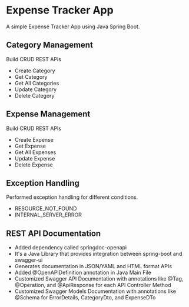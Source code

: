 # Expense Tracker App
A simple Expense Tracker App using Java Spring Boot.

## Category Management

Build CRUD REST APIs

- Create Category
- Get Category
- Get All Categories
- Update Category
- Delete Category

## Expense Management

Build CRUD REST APIs

- Create Expense
- Get Expense
- Get All Expenses
- Update Expense
- Delete Expense

## Exception Handling

Performed exception handling for different conditions.

- RESOURCE_NOT_FOUND
- INTERNAL_SERVER_ERROR

## REST API Documentation

- Added dependency called springdoc-openapi
- It's a Java Library that provides integration between spring-boot and swagger-ui
- Generates documentation in JSON/YAML and HTML format APIs 
- Added @OpenAPIDefinition annotation in Java Main File
- Customized Swagger API Documentation with annotations like @Tag, @Operation, and @ApiResponse for each API Controller Method
- Customized Swagger Models Documentation with annotations like @Schema for ErrorDetails, CategoryDto, and ExpenseDTo

